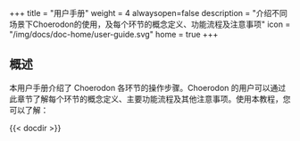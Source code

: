 ﻿+++
title = "用户手册"
weight = 4
alwaysopen=false
description = "介绍不同场景下Choerodon的使用，及每个环节的概念定义、功能流程及注意事项"
icon = "/img/docs/doc-home/user-guide.svg"
home = true
+++

## 概述

本用户手册介绍了 Choerodon 各环节的操作步骤。Choerodon 的用户可以通过此章节了解每个环节的概念定义、主要功能流程及其他注意事项。使用本教程，您可以了解：

{{< docdir >}}